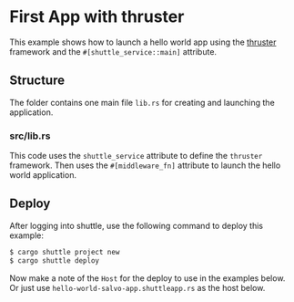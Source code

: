# First App with thruster

This example shows how to launch a hello world app using the [thruster](https://docs.rs/thruster/latest/thruster/) framework and the `#[shuttle_service::main]` attribute.


## Structure
The folder contains one main file `lib.rs` for creating and launching the application.

### src/lib.rs
This code uses the `shuttle_service` attribute to define the `thruster` framework. Then uses the `#[middleware_fn]` attribute to launch the hello world application.


## Deploy
After logging into shuttle, use the following command to deploy this example:

```sh
$ cargo shuttle project new
$ cargo shuttle deploy
```

Now make a note of the `Host` for the deploy to use in the examples below. Or just use `hello-world-salvo-app.shuttleapp.rs` as the host below.


